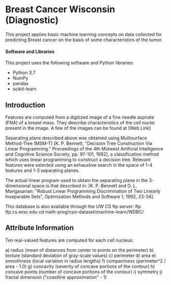 # Breast Cancer Wisconsin (Diagnostic)
This project applies basic machine learning concepts on data collected for predicting Breast cancer on the basis of some characteristics of the tumor.

#### Software and Libraries

This project uses the following software and Python libraries:

- Python 3.7
- NumPy
- pandas
- scikit-learn

## Introduction

Features are computed from a digitized image of a fine needle aspirate (FNA) of a breast mass. They describe characteristics of the cell nuclei present in the image. A few of the images can be found at [Web Link]

Separating plane described above was obtained using Multisurface Method-Tree (MSM-T) [K. P. Bennett, "Decision Tree Construction Via Linear Programming." Proceedings of the 4th Midwest Artificial Intelligence and Cognitive Science Society, pp. 97-101, 1992], a classification method which uses linear programming to construct a decision tree. Relevant features were selected using an exhaustive search in the space of 1-4 features and 1-3 separating planes.

The actual linear program used to obtain the separating plane in the 3-dimensional space is that described in: [K. P. Bennett and O. L. Mangasarian: "Robust Linear Programming Discrimination of Two Linearly Inseparable Sets", Optimization Methods and Software 1, 1992, 23-34].

This database is also available through the UW CS ftp server:
ftp ftp.cs.wisc.edu
cd math-prog/cpo-dataset/machine-learn/WDBC/

## Attribute Information

Ten real-valued features are computed for each cell nucleus:

a) radius (mean of distances from center to points on the perimeter)
b) texture (standard deviation of gray-scale values)
c) perimeter
d) area
e) smoothness (local variation in radius lengths)
f) compactness (perimeter^2 / area - 1.0)
g) concavity (severity of concave portions of the contour)
h) concave points (number of concave portions of the contour)
i) symmetry
j) fractal dimension ("coastline approximation" - 1)
